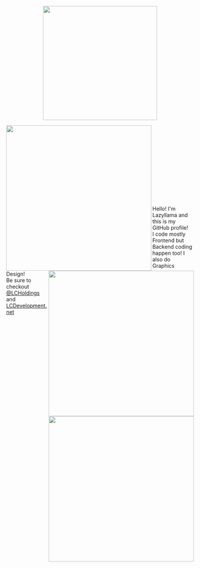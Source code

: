 
<p align="center">
  <a href="https://spotify-github-profile.vercel.app/api/view?uid=123simon4&redirect=true"><img src="https://spotify-github-profile.vercel.app/api/view?uid=123simon4&cover_image=true&theme=default&show_offline=true&background_color=121212&interchange=false&bar_color=25bee4&bar_color_cover=true" width="306" > </a>
</p>

<p>
  <a href="https://discord.com/users/754965470888722484"><img src="https://lanyard-profile-readme.vercel.app/api/754965470888722484?bg=121212" width="390" align="left"></a>
  <a href="#"><img src="https://github-readme-stats-sigma-five.vercel.app/api/top-langs/?username=lazylllama&layout=compact&theme=radical&border_radius=8&hide_border=true&bg_color=121212&title_color=ffffff&text_color=ffffff" align="right" width="390"></a>
  
  <br>
  <a href="#"><img src="https://github-readme-stats.vercel.app/api?username=lazylllama&show_icons=true&theme=transparent" align="right" width="390"></a>
</p>

<br><br><br><br><br><br><br><br><br><br>
<p align="left">
Hello! I'm Lazyllama and this is my GitHub profile! <br>
I code mostly Frontend but Backend coding happen too! I also do Graphics Design!<br>
Be sure to checkout <a href="https://github.com/lcholdings" target="_blank" rel="noreferrer">@LCHoldings</a> and <a href="https://lcdevelopment.net" target="_blank" rel="noreferrer">LCDevelopment.net</a>
